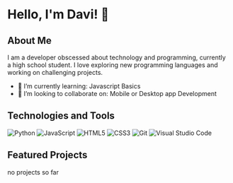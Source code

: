 # Hello, I'm Davi! 👋

## About Me

I am a developer obscessed about technology and programming, currently a high school student. I love exploring new programming languages and working on challenging projects.

- 🌱 I’m currently learning: Javascript Basics
- 👯 I’m looking to collaborate on: Mobile or Desktop app Development


## Technologies and Tools

![Python](https://img.shields.io/badge/-Python-333333?style=flat&logo=python)
![JavaScript](https://img.shields.io/badge/-JavaScript-333333?style=flat&logo=javascript)
![HTML5](https://img.shields.io/badge/-HTML5-333333?style=flat&logo=html5)
![CSS3](https://img.shields.io/badge/-CSS3-333333?style=flat&logo=css3)
![Git](https://img.shields.io/badge/-Git-333333?style=flat&logo=git)
![Visual Studio Code](https://img.shields.io/badge/-VS%20Code-333333?style=flat&logo=visual-studio-code)

## Featured Projects
  no projects so far

